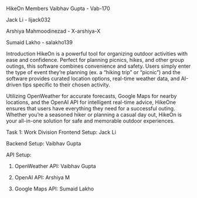 HikeOn
Members
Vaibhav Gupta - Vab-170

Jack Li - lijack032

Arshiya Mahmoodinezad - X-arshiya-X

Sumaid Lakho - salakho139

Introduction
HikeOn is a powerful tool for organizing outdoor activities with ease and confidence. Perfect for planning picnics, hikes, and other group outings, this software combines convenience and safety. Users simply enter the type of event they’re planning (ex. a “hiking trip” or “picnic”) and the software provides curated location options, real-time weather data, and AI-driven tips specific to their chosen activity.

Utilizing OpenWeather for accurate forecasts, Google Maps for nearby locations, and the OpenAI API for intelligent real-time advice, HikeOne ensures that users have everything they need for a successful outing. Whether you’re a seasoned hiker or planning a casual day out, HikeOn is your all-in-one solution for safe and memorable outdoor experiences.

Task 1: Work Division
Frontend Setup: Jack Li

Backend Setup: Vaibhav Gupta

API Setup:

1) OpenWeather API: Vaibhav Gupta

2) OpenAI API: Arshiya M

3) Google Maps API: Sumaid Lakho
